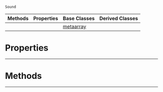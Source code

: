  `Sound`

|Methods|Properties|Base Classes|Derived Classes|
|---|---|---|---|
| | |[metaarray](https://github.com/ZilchEngine/ZilchDocs/blob/master/code_reference/class_reference/metaarray.md)| |


 #  Properties


---  
 #  Methods


---  
 

 